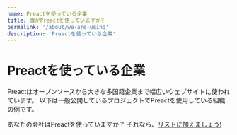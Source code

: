 ```yaml
---
name: Preactを使っている企業
title: 誰がPreactを使っていますか?
permalink: '/about/we-are-using'
description: 'Preactを使っている企業'
---
```


# Preactを使っている企業

Preactはオープンソースから大きな多国籍企業まで幅広いウェブサイトに使われています。
以下は一般公開しているプロジェクトでPreactを使用している組織の例です。

あなたの会社はPreactを使っていますか？ それなら、[リストに加えましょう!](https://github.com/preactjs/preact-www/blob/master/src/components/we-are-using/index.jsx)

<div class="breaker">
  <we-are-using></we-are-using>
</div>
